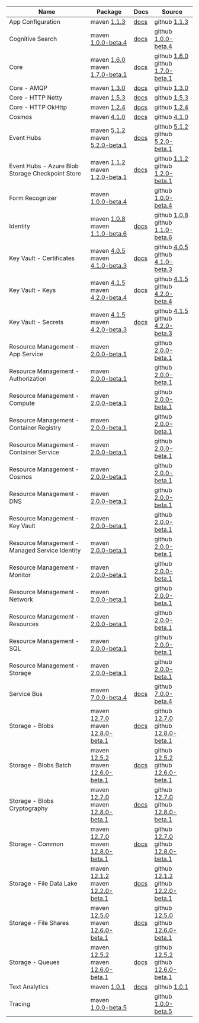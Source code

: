 | Name | Package | Docs | Source |
| ---- | ------- | ---- | ------ |
| App Configuration | maven [1.1.3](https://search.maven.org/artifact/com.azure/azure-data-appconfiguration/1.1.3/jar/) | [docs](https://docs.microsoft.com/java/api/overview/azure/data-appconfiguration-readme/) | github [1.1.3](https://github.com/Azure/azure-sdk-for-java/tree/azure-data-appconfiguration_1.1.3/sdk/appconfiguration/azure-data-appconfiguration/) |
| Cognitive Search | maven [1.0.0-beta.4](https://search.maven.org/artifact/com.azure/azure-search-documents/1.0.0-beta.4/jar/) | [docs](https://docs.microsoft.com/java/api/overview/azure/search-documents-readme/) | github [1.0.0-beta.4](https://github.com/Azure/azure-sdk-for-java/tree/azure-search-documents_1.0.0-beta.4/sdk/search/azure-search-documents/) |
| Core | maven [1.6.0](https://search.maven.org/artifact/com.azure/azure-core/1.6.0/jar/)<br>maven [1.7.0-beta.1](https://search.maven.org/artifact/com.azure/azure-core/1.7.0-beta.1/jar/) | [docs](https://docs.microsoft.com/java/api/overview/azure/core-readme/) | github [1.6.0](https://github.com/Azure/azure-sdk-for-java/tree/azure-core_1.6.0/sdk/core/azure-core/)<br>github [1.7.0-beta.1](https://github.com/Azure/azure-sdk-for-java/tree/azure-core_1.7.0-beta.1/sdk/core/azure-core/) |
| Core - AMQP | maven [1.3.0](https://search.maven.org/artifact/com.azure/azure-core-amqp/1.3.0/jar/) | [docs](https://docs.microsoft.com/java/api/overview/azure/core-amqp-readme/) | github [1.3.0](https://github.com/Azure/azure-sdk-for-java/tree/azure-core-amqp_1.3.0/sdk/core/azure-core-amqp/) |
| Core - HTTP Netty | maven [1.5.3](https://search.maven.org/artifact/com.azure/azure-core-http-netty/1.5.3/jar/) | [docs](https://docs.microsoft.com/java/api/overview/azure/core-http-netty-readme/) | github [1.5.3](https://github.com/Azure/azure-sdk-for-java/tree/azure-core-http-netty_1.5.3/sdk/core/azure-core-http-netty/) |
| Core - HTTP OkHttp | maven [1.2.4](https://search.maven.org/artifact/com.azure/azure-core-http-okhttp/1.2.4/jar/) | [docs](https://docs.microsoft.com/java/api/overview/azure/core-http-okhttp-readme/) | github [1.2.4](https://github.com/Azure/azure-sdk-for-java/tree/azure-core-http-okhttp_1.2.4/sdk/core/azure-core-http-okhttp/) |
| Cosmos | maven [4.1.0](https://search.maven.org/artifact/com.azure/azure-cosmos/4.1.0/jar/) | [docs](https://docs.microsoft.com/java/api/overview/azure/cosmos-readme/) | github [4.1.0](https://github.com/Azure/azure-sdk-for-java/tree/azure-cosmos_4.1.0/sdk/cosmos/azure-cosmos/) |
| Event Hubs | maven [5.1.2](https://search.maven.org/artifact/com.azure/azure-messaging-eventhubs/5.1.2/jar/)<br>maven [5.2.0-beta.1](https://search.maven.org/artifact/com.azure/azure-messaging-eventhubs/5.2.0-beta.1/jar/) | [docs](https://docs.microsoft.com/java/api/overview/azure/messaging-eventhubs-readme/) | github [5.1.2](https://github.com/Azure/azure-sdk-for-java/tree/azure-messaging-eventhubs_5.1.2/sdk/eventhubs/azure-messaging-eventhubs/)<br>github [5.2.0-beta.1](https://github.com/Azure/azure-sdk-for-java/tree/azure-messaging-eventhubs_5.2.0-beta.1/sdk/eventhubs/azure-messaging-eventhubs/) |
| Event Hubs - Azure Blob Storage Checkpoint Store | maven [1.1.2](https://search.maven.org/artifact/com.azure/azure-messaging-eventhubs-checkpointstore-blob/1.1.2/jar/)<br>maven [1.2.0-beta.1](https://search.maven.org/artifact/com.azure/azure-messaging-eventhubs-checkpointstore-blob/1.2.0-beta.1/jar/) | [docs](https://docs.microsoft.com/java/api/overview/azure/messaging-eventhubs-checkpointstore-blob-readme/) | github [1.1.2](https://github.com/Azure/azure-sdk-for-java/tree/azure-messaging-eventhubs-checkpointstore-blob_1.1.2/sdk/eventhubs/azure-messaging-eventhubs-checkpointstore-blob/)<br>github [1.2.0-beta.1](https://github.com/Azure/azure-sdk-for-java/tree/azure-messaging-eventhubs-checkpointstore-blob_1.2.0-beta.1/sdk/eventhubs/azure-messaging-eventhubs-checkpointstore-blob/) |
| Form Recognizer | maven [1.0.0-beta.4](https://search.maven.org/artifact/com.azure/azure-ai-formrecognizer/1.0.0-beta.4/jar/) |  | github [1.0.0-beta.4](https://github.com/Azure/azure-sdk-for-java/tree/azure-ai-formrecognizer_1.0.0-beta.4/sdk/formrecognizer/azure-ai-formrecognizer/) |
| Identity | maven [1.0.8](https://search.maven.org/artifact/com.azure/azure-identity/1.0.8/jar/)<br>maven [1.1.0-beta.6](https://search.maven.org/artifact/com.azure/azure-identity/1.1.0-beta.6/jar/) | [docs](https://docs.microsoft.com/java/api/overview/azure/identity-readme/) | github [1.0.8](https://github.com/Azure/azure-sdk-for-java/tree/azure-identity_1.0.8/sdk/identity/azure-identity/)<br>github [1.1.0-beta.6](https://github.com/Azure/azure-sdk-for-java/tree/azure-identity_1.1.0-beta.6/sdk/identity/azure-identity/) |
| Key Vault - Certificates | maven [4.0.5](https://search.maven.org/artifact/com.azure/azure-security-keyvault-certificates/4.0.5/jar/)<br>maven [4.1.0-beta.3](https://search.maven.org/artifact/com.azure/azure-security-keyvault-certificates/4.1.0-beta.3/jar/) | [docs](https://docs.microsoft.com/java/api/overview/azure/security-keyvault-certificates-readme/) | github [4.0.5](https://github.com/Azure/azure-sdk-for-java/tree/azure-security-keyvault-certificates_4.0.5/sdk/keyvault/azure-security-keyvault-certificates/)<br>github [4.1.0-beta.3](https://github.com/Azure/azure-sdk-for-java/tree/azure-security-keyvault-certificates_4.1.0-beta.3/sdk/keyvault/azure-security-keyvault-certificates/) |
| Key Vault - Keys | maven [4.1.5](https://search.maven.org/artifact/com.azure/azure-security-keyvault-keys/4.1.5/jar/)<br>maven [4.2.0-beta.4](https://search.maven.org/artifact/com.azure/azure-security-keyvault-keys/4.2.0-beta.4/jar/) | [docs](https://docs.microsoft.com/java/api/overview/azure/security-keyvault-keys-readme/) | github [4.1.5](https://github.com/Azure/azure-sdk-for-java/tree/azure-security-keyvault-keys_4.1.5/sdk/keyvault/azure-security-keyvault-keys/)<br>github [4.2.0-beta.4](https://github.com/Azure/azure-sdk-for-java/tree/azure-security-keyvault-keys_4.2.0-beta.4/sdk/keyvault/azure-security-keyvault-keys/) |
| Key Vault - Secrets | maven [4.1.5](https://search.maven.org/artifact/com.azure/azure-security-keyvault-secrets/4.1.5/jar/)<br>maven [4.2.0-beta.3](https://search.maven.org/artifact/com.azure/azure-security-keyvault-secrets/4.2.0-beta.3/jar/) | [docs](https://docs.microsoft.com/java/api/overview/azure/security-keyvault-secrets-readme/) | github [4.1.5](https://github.com/Azure/azure-sdk-for-java/tree/azure-security-keyvault-secrets_4.1.5/sdk/keyvault/azure-security-keyvault-secrets/)<br>github [4.2.0-beta.3](https://github.com/Azure/azure-sdk-for-java/tree/azure-security-keyvault-secrets_4.2.0-beta.3/sdk/keyvault/azure-security-keyvault-secrets/) |
| Resource Management - App Service | maven [2.0.0-beta.1](https://search.maven.org/artifact/com.azure.resourcemanager/azure-resourcemanager-appservice/2.0.0-beta.1/jar/) |  | github [2.0.0-beta.1](https://github.com/Azure/azure-sdk-for-java/tree/azure-resourcemanager-appservice_2.0.0-beta.1/sdk/https://github.com/Azure/azure-sdk-for-java/tree/azure-resourcemanager_2.0.0-beta.1/sdk/appservice/mgmt/azure-resourcemanager-appservice/) |
| Resource Management - Authorization | maven [2.0.0-beta.1](https://search.maven.org/artifact/com.azure.resourcemanager/azure-resourcemanager-authorization/2.0.0-beta.1/jar/) |  | github [2.0.0-beta.1](https://github.com/Azure/azure-sdk-for-java/tree/azure-resourcemanager-authorization_2.0.0-beta.1/sdk/https://github.com/Azure/azure-sdk-for-java/tree/azure-resourcemanager_2.0.0-beta.1/sdk/authorization/mgmt/azure-resourcemanager-authorization/) |
| Resource Management - Compute | maven [2.0.0-beta.1](https://search.maven.org/artifact/com.azure.resourcemanager/azure-resourcemanager-compute/2.0.0-beta.1/jar/) |  | github [2.0.0-beta.1](https://github.com/Azure/azure-sdk-for-java/tree/azure-resourcemanager-compute_2.0.0-beta.1/sdk/https://github.com/Azure/azure-sdk-for-java/tree/azure-resourcemanager_2.0.0-beta.1/sdk/compute/mgmt/azure-resourcemanager-compute/) |
| Resource Management - Container Registry | maven [2.0.0-beta.1](https://search.maven.org/artifact/com.azure.resourcemanager/azure-resourcemanager-containerregistry/2.0.0-beta.1/jar/) |  | github [2.0.0-beta.1](https://github.com/Azure/azure-sdk-for-java/tree/azure-resourcemanager-containerregistry_2.0.0-beta.1/sdk/https://github.com/Azure/azure-sdk-for-java/tree/azure-resourcemanager_2.0.0-beta.1/sdk/containerregistry/mgmt/azure-resourcemanager-containerregistry/) |
| Resource Management - Container Service | maven [2.0.0-beta.1](https://search.maven.org/artifact/com.azure.resourcemanager/azure-resourcemanager-containerservice/2.0.0-beta.1/jar/) |  | github [2.0.0-beta.1](https://github.com/Azure/azure-sdk-for-java/tree/azure-resourcemanager-containerservice_2.0.0-beta.1/sdk/https://github.com/Azure/azure-sdk-for-java/tree/azure-resourcemanager_2.0.0-beta.1/sdk/containerservice/mgmt/azure-resourcemanager-containerservice/) |
| Resource Management - Cosmos | maven [2.0.0-beta.1](https://search.maven.org/artifact/com.azure.resourcemanager/azure-resourcemanager-cosmos/2.0.0-beta.1/jar/) |  | github [2.0.0-beta.1](https://github.com/Azure/azure-sdk-for-java/tree/azure-resourcemanager-cosmos_2.0.0-beta.1/sdk/https://github.com/Azure/azure-sdk-for-java/tree/azure-resourcemanager_2.0.0-beta.1/sdk/cosmos/mgmt/azure-resourcemanager-cosmos/) |
| Resource Management - DNS | maven [2.0.0-beta.1](https://search.maven.org/artifact/com.azure.resourcemanager/azure-resourcemanager-dns/2.0.0-beta.1/jar/) |  | github [2.0.0-beta.1](https://github.com/Azure/azure-sdk-for-java/tree/azure-resourcemanager-dns_2.0.0-beta.1/sdk/https://github.com/Azure/azure-sdk-for-java/tree/azure-resourcemanager_2.0.0-beta.1/sdk/dns/mgmt/azure-resourcemanager-dns/) |
| Resource Management - Key Vault | maven [2.0.0-beta.1](https://search.maven.org/artifact/com.azure.resourcemanager/azure-resourcemanager-keyvault/2.0.0-beta.1/jar/) |  | github [2.0.0-beta.1](https://github.com/Azure/azure-sdk-for-java/tree/azure-resourcemanager-keyvault_2.0.0-beta.1/sdk/https://github.com/Azure/azure-sdk-for-java/tree/azure-resourcemanager_2.0.0-beta.1/sdk/keyvault/mgmt/azure-resourcemanager-keyvault/) |
| Resource Management - Managed Service Identity | maven [2.0.0-beta.1](https://search.maven.org/artifact/com.azure.resourcemanager/azure-resourcemanager-msi/2.0.0-beta.1/jar/) |  | github [2.0.0-beta.1](https://github.com/Azure/azure-sdk-for-java/tree/azure-resourcemanager-msi_2.0.0-beta.1/sdk/https://github.com/Azure/azure-sdk-for-java/tree/azure-resourcemanager_2.0.0-beta.1/sdk/managedserviceidentity/mgmt/azure-resourcemanager-msi/) |
| Resource Management - Monitor | maven [2.0.0-beta.1](https://search.maven.org/artifact/com.azure.resourcemanager/azure-resourcemanager-monitor/2.0.0-beta.1/jar/) |  | github [2.0.0-beta.1](https://github.com/Azure/azure-sdk-for-java/tree/azure-resourcemanager-monitor_2.0.0-beta.1/sdk/https://github.com/Azure/azure-sdk-for-java/tree/azure-resourcemanager_2.0.0-beta.1/sdk/monitor/mgmt/azure-resourcemanager-monitor/) |
| Resource Management - Network | maven [2.0.0-beta.1](https://search.maven.org/artifact/com.azure.resourcemanager/azure-resourcemanager-network/2.0.0-beta.1/jar/) |  | github [2.0.0-beta.1](https://github.com/Azure/azure-sdk-for-java/tree/azure-resourcemanager-network_2.0.0-beta.1/sdk/https://github.com/Azure/azure-sdk-for-java/tree/azure-resourcemanager_2.0.0-beta.1/sdk/network/mgmt/azure-resourcemanager-network/) |
| Resource Management - Resources | maven [2.0.0-beta.1](https://search.maven.org/artifact/com.azure.resourcemanager/azure-resourcemanager-resources/2.0.0-beta.1/jar/) |  | github [2.0.0-beta.1](https://github.com/Azure/azure-sdk-for-java/tree/azure-resourcemanager-resources_2.0.0-beta.1/sdk/https://github.com/Azure/azure-sdk-for-java/tree/azure-resourcemanager_2.0.0-beta.1/sdk/resources/mgmt/azure-resourcemanager-resources/) |
| Resource Management - SQL | maven [2.0.0-beta.1](https://search.maven.org/artifact/com.azure.resourcemanager/azure-resourcemanager-sql/2.0.0-beta.1/jar/) |  | github [2.0.0-beta.1](https://github.com/Azure/azure-sdk-for-java/tree/azure-resourcemanager-sql_2.0.0-beta.1/sdk/https://github.com/Azure/azure-sdk-for-java/tree/azure-resourcemanager_2.0.0-beta.1/sdk/sql/mgmt/azure-resourcemanager-sql/) |
| Resource Management - Storage | maven [2.0.0-beta.1](https://search.maven.org/artifact/com.azure.resourcemanager/azure-resourcemanager-storage/2.0.0-beta.1/jar/) |  | github [2.0.0-beta.1](https://github.com/Azure/azure-sdk-for-java/tree/azure-resourcemanager-storage_2.0.0-beta.1/sdk/https://github.com/Azure/azure-sdk-for-java/tree/azure-resourcemanager_2.0.0-beta.1/sdk/storage/mgmt/azure-resourcemanager-storage/) |
| Service Bus | maven [7.0.0-beta.4](https://search.maven.org/artifact/com.azure/azure-messaging-servicebus/7.0.0-beta.4/jar/) | [docs](https://docs.microsoft.com/java/api/overview/azure/messaging-servicebus-readme/) | github [7.0.0-beta.4](https://github.com/Azure/azure-sdk-for-java/tree/azure-messaging-servicebus_7.0.0-beta.4/sdk/servicebus/azure-messaging-servicebus/) |
| Storage - Blobs | maven [12.7.0](https://search.maven.org/artifact/com.azure/azure-storage-blob/12.7.0/jar/)<br>maven [12.8.0-beta.1](https://search.maven.org/artifact/com.azure/azure-storage-blob/12.8.0-beta.1/jar/) | [docs](https://docs.microsoft.com/java/api/overview/azure/storage-blob-readme/) | github [12.7.0](https://github.com/Azure/azure-sdk-for-java/tree/azure-storage-blob_12.7.0/sdk/storage/azure-storage-blob/)<br>github [12.8.0-beta.1](https://github.com/Azure/azure-sdk-for-java/tree/azure-storage-blob_12.8.0-beta.1/sdk/storage/azure-storage-blob/) |
| Storage - Blobs Batch | maven [12.5.2](https://search.maven.org/artifact/com.azure/azure-storage-blob-batch/12.5.2/jar/)<br>maven [12.6.0-beta.1](https://search.maven.org/artifact/com.azure/azure-storage-blob-batch/12.6.0-beta.1/jar/) | [docs](https://docs.microsoft.com/java/api/overview/azure/storage-blob-batch-readme/) | github [12.5.2](https://github.com/Azure/azure-sdk-for-java/tree/azure-storage-blob-batch_12.5.2/sdk/storage/azure-storage-blob-batch/)<br>github [12.6.0-beta.1](https://github.com/Azure/azure-sdk-for-java/tree/azure-storage-blob-batch_12.6.0-beta.1/sdk/storage/azure-storage-blob-batch/) |
| Storage - Blobs Cryptography | maven [12.7.0](https://search.maven.org/artifact/com.azure/azure-storage-blob-cryptography/12.7.0/jar/)<br>maven [12.8.0-beta.1](https://search.maven.org/artifact/com.azure/azure-storage-blob-cryptography/12.8.0-beta.1/jar/) | [docs](https://docs.microsoft.com/java/api/overview/azure/storage-blob-cryptography-readme/) | github [12.7.0](https://github.com/Azure/azure-sdk-for-java/tree/azure-storage-blob-cryptography_12.7.0/sdk/storage/azure-storage-blob-cryptography/)<br>github [12.8.0-beta.1](https://github.com/Azure/azure-sdk-for-java/tree/azure-storage-blob-cryptography_12.8.0-beta.1/sdk/storage/azure-storage-blob-cryptography/) |
| Storage - Common | maven [12.7.0](https://search.maven.org/artifact/com.azure/azure-storage-common/12.7.0/jar/)<br>maven [12.8.0-beta.1](https://search.maven.org/artifact/com.azure/azure-storage-common/12.8.0-beta.1/jar/) | [docs](https://docs.microsoft.com/java/api/overview/azure/storage-common-readme/) | github [12.7.0](https://github.com/Azure/azure-sdk-for-java/tree/azure-storage-common_12.7.0/sdk/storage/azure-storage-common/)<br>github [12.8.0-beta.1](https://github.com/Azure/azure-sdk-for-java/tree/azure-storage-common_12.8.0-beta.1/sdk/storage/azure-storage-common/) |
| Storage - File Data Lake | maven [12.1.2](https://search.maven.org/artifact/com.azure/azure-storage-file-datalake/12.1.2/jar/)<br>maven [12.2.0-beta.1](https://search.maven.org/artifact/com.azure/azure-storage-file-datalake/12.2.0-beta.1/jar/) | [docs](https://docs.microsoft.com/java/api/overview/azure/storage-file-datalake-readme/) | github [12.1.2](https://github.com/Azure/azure-sdk-for-java/tree/azure-storage-file-datalake_12.1.2/sdk/storage/azure-storage-file-datalake/)<br>github [12.2.0-beta.1](https://github.com/Azure/azure-sdk-for-java/tree/azure-storage-file-datalake_12.2.0-beta.1/sdk/storage/azure-storage-file-datalake/) |
| Storage - File Shares | maven [12.5.0](https://search.maven.org/artifact/com.azure/azure-storage-file-share/12.5.0/jar/)<br>maven [12.6.0-beta.1](https://search.maven.org/artifact/com.azure/azure-storage-file-share/12.6.0-beta.1/jar/) | [docs](https://docs.microsoft.com/java/api/overview/azure/storage-file-share-readme/) | github [12.5.0](https://github.com/Azure/azure-sdk-for-java/tree/azure-storage-file-share_12.5.0/sdk/storage/azure-storage-file-share/)<br>github [12.6.0-beta.1](https://github.com/Azure/azure-sdk-for-java/tree/azure-storage-file-share_12.6.0-beta.1/sdk/storage/azure-storage-file-share/) |
| Storage - Queues | maven [12.5.2](https://search.maven.org/artifact/com.azure/azure-storage-queue/12.5.2/jar/)<br>maven [12.6.0-beta.1](https://search.maven.org/artifact/com.azure/azure-storage-queue/12.6.0-beta.1/jar/) | [docs](https://docs.microsoft.com/java/api/overview/azure/storage-queue-readme/) | github [12.5.2](https://github.com/Azure/azure-sdk-for-java/tree/azure-storage-queue_12.5.2/sdk/storage/azure-storage-queue/)<br>github [12.6.0-beta.1](https://github.com/Azure/azure-sdk-for-java/tree/azure-storage-queue_12.6.0-beta.1/sdk/storage/azure-storage-queue/) |
| Text Analytics | maven [1.0.1](https://search.maven.org/artifact/com.azure/azure-ai-textanalytics/1.0.1/jar/) | [docs](https://docs.microsoft.com/java/api/overview/azure/ai-textanalytics-readme/) | github [1.0.1](https://github.com/Azure/azure-sdk-for-java/tree/azure-ai-textanalytics_1.0.1/sdk/textanalytics/azure-ai-textanalytics/) |
| Tracing | maven [1.0.0-beta.5](https://search.maven.org/artifact/com.azure/azure-core-tracing-opentelemetry/1.0.0-beta.5/jar/) |  | github [1.0.0-beta.5](https://github.com/Azure/azure-sdk-for-java/tree/azure-core-tracing-opentelemetry_1.0.0-beta.5/sdk/core/azure-core-tracing-opentelemetry/) |

